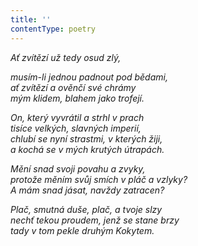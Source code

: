 ```yaml
---
title: ''
contentType: poetry
---
```


<section>

_Ať zvítězí už tedy osud zlý,_

_musím-li jednou padnout pod bědami,  
ať zvítězí a ověnčí své chrámy  
mým klidem, blahem jako trofejí._

</section>

<section>

_On, který vyvrátil a strhl v prach  
tisíce velkých, slavných imperií,  
chlubí se nyní strastmi, v kterých žiji,  
a kochá se v mých krutých útrapách._

</section>

<section>

_Mění snad svoji povahu a zvyky,  
protože měním svůj smích v pláč a vzlyky?  
A mám snad jásat, navždy zatracen?_

</section>

<section>

_Plač, smutná duše, plač, a tvoje slzy  
nechť tekou proudem, jenž se stane brzy  
tady v tom pekle druhým Kokytem._

</section>
